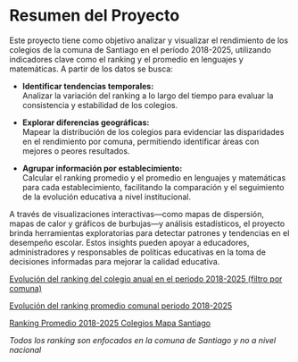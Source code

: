 # Resumen del Proyecto

Este proyecto tiene como objetivo analizar y visualizar el rendimiento de los colegios de la comuna de Santiago en el período 2018-2025, utilizando indicadores clave como el ranking y el promedio en lenguajes y matemáticas. A partir de los datos se busca:

- **Identificar tendencias temporales:**  
  Analizar la variación del ranking a lo largo del tiempo para evaluar la consistencia y estabilidad de los colegios.

- **Explorar diferencias geográficas:**  
  Mapear la distribución de los colegios para evidenciar las disparidades en el rendimiento por comuna, permitiendo identificar áreas con mejores o peores resultados.

- **Agrupar información por establecimiento:**  
  Calcular el ranking promedio y el promedio en lenguajes y matemáticas para cada establecimiento, facilitando la comparación y el seguimiento de la evolución educativa a nivel institucional.

A través de visualizaciones interactivas—como mapas de dispersión, mapas de calor y gráficos de burbujas—y análisis estadísticos, el proyecto brinda herramientas exploratorias para detectar patrones y tendencias en el desempeño escolar. Estos insights pueden apoyar a educadores, administradores y responsables de políticas educativas en la toma de decisiones informadas para mejorar la calidad educativa.

[Evolución del ranking del colegio anual en el periodo 2018-2025 (filtro por comuna)](https://fcolper.github.io/RANKING-COLEGIOS-SANTIAGO/evolucion_ranking_establecimiento.html)

[Evolución del ranking promedio comunal periodo 2018-2025](https://fcolper.github.io/RANKING-COLEGIOS-SANTIAGO/evolucion_puntaje_promedio_comuna.html)

[Ranking Promedio 2018-2025 Colegios Mapa Santiago](https://fcolper.github.io/RANKING-COLEGIOS-SANTIAGO/ranking_colegios_2018_2025.html)

*Todos los ranking son enfocados en la comuna de Santiago y no a nivel nacional*
